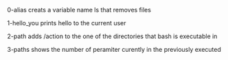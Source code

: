 0-alias creats a variable name ls that removes files

1-hello_you prints hello to the current user

2-path adds /action to the one of the directories that bash is executable in

3-paths shows the number of peramiter curently in the previously executed 
